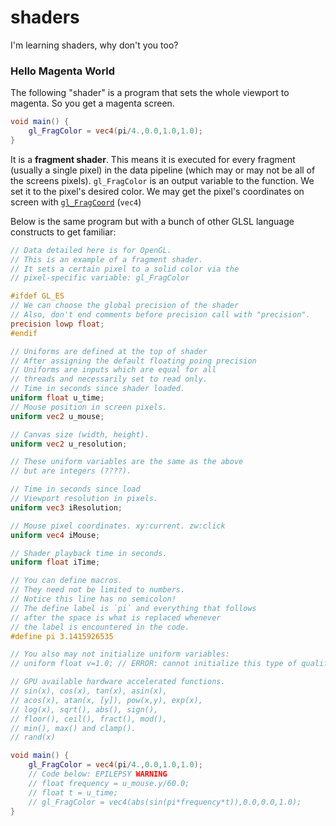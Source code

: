 # shaders
I'm learning shaders, why don't you too?

### Hello Magenta World
The following "shader" is a program that sets the whole viewport
to magenta. So you get a magenta screen.
```glsl
void main() {
    gl_FragColor = vec4(pi/4.,0.0,1.0,1.0);
}
```
It is a **fragment shader**. This means it is executed for every fragment (usually a single pixel) 
in the data pipeline (which may or may not be all of the screens pixels).
`gl_FragColor` is an output variable to the function. We set it to the pixel's
desired color. We may get the pixel's coordinates on screen with [`gl_FragCoord`](https://registry.khronos.org/OpenGL-Refpages/gl4/html/gl_FragCoord.xhtml) (`vec4`)

Below is the same program but with a bunch of other GLSL
language constructs to get familiar:
```glsl
// Data detailed here is for OpenGL.
// This is an example of a fragment shader.
// It sets a certain pixel to a solid color via the
// pixel-specific variable: gl_FragColor

#ifdef GL_ES
// We can choose the global precision of the shader
// Also, don't end comments before precision call with "precision".
precision lowp float;
#endif

// Uniforms are defined at the top of shader
// After assigning the default floating poing precision
// Uniforms are inputs which are equal for all
// threads and necessarily set to read only.
// Time in seconds since shader loaded.
uniform float u_time;
// Mouse position in screen pixels.
uniform vec2 u_mouse;

// Canvas size (width, height).
uniform vec2 u_resolution;

// These uniform variables are the same as the above
// but are integers (????).

// Time in seconds since load
// Viewport resolution in pixels.
uniform vec3 iResolution; 

// Mouse pixel coordinates. xy:current. zw:click
uniform vec4 iMouse;

// Shader playback time in seconds.
uniform float iTime;

// You can define macros. 
// They need not be limited to numbers. 
// Notice this line has no semicolon!
// The define label is `pi` and everything that follows
// after the space is what is replaced whenever
// the label is encountered in the code.
#define pi 3.1415926535

// You also may not initialize uniform variables:
// uniform float v=1.0; // ERROR: cannot initialize this type of qualifier

// GPU available hardware accelerated functions.
// sin(x), cos(x), tan(x), asin(x), 
// acos(x), atan(x, [y]), pow(x,y), exp(x), 
// log(x), sqrt(), abs(), sign(), 
// floor(), ceil(), fract(), mod(), 
// min(), max() and clamp().
// rand(x)

void main() {
    gl_FragColor = vec4(pi/4.,0.0,1.0,1.0);
    // Code below: EPILEPSY WARNING
    // float frequency = u_mouse.y/60.0;
    // float t = u_time;
    // gl_FragColor = vec4(abs(sin(pi*frequency*t)),0.0,0.0,1.0);
}
```